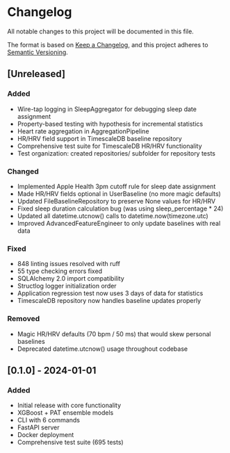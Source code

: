# Changelog

All notable changes to this project will be documented in this file.

The format is based on [Keep a Changelog](https://keepachangelog.com/en/1.0.0/),
and this project adheres to [Semantic Versioning](https://semver.org/spec/v2.0.0.html).

## [Unreleased]

### Added
- Wire-tap logging in SleepAggregator for debugging sleep date assignment
- Property-based testing with hypothesis for incremental statistics
- Heart rate aggregation in AggregationPipeline
- HR/HRV field support in TimescaleDB baseline repository
- Comprehensive test suite for TimescaleDB HR/HRV functionality
- Test organization: created repositories/ subfolder for repository tests

### Changed
- Implemented Apple Health 3pm cutoff rule for sleep date assignment
- Made HR/HRV fields optional in UserBaseline (no more magic defaults)
- Updated FileBaselineRepository to preserve None values for HR/HRV
- Fixed sleep duration calculation bug (was using sleep_percentage * 24)
- Updated all datetime.utcnow() calls to datetime.now(timezone.utc)
- Improved AdvancedFeatureEngineer to only update baselines with real data

### Fixed
- 848 linting issues resolved with ruff
- 55 type checking errors fixed
- SQLAlchemy 2.0 import compatibility
- Structlog logger initialization order
- Application regression test now uses 3 days of data for statistics
- TimescaleDB repository now handles baseline updates properly

### Removed
- Magic HR/HRV defaults (70 bpm / 50 ms) that would skew personal baselines
- Deprecated datetime.utcnow() usage throughout codebase

## [0.1.0] - 2024-01-01

### Added
- Initial release with core functionality
- XGBoost + PAT ensemble models
- CLI with 6 commands
- FastAPI server
- Docker deployment
- Comprehensive test suite (695 tests)